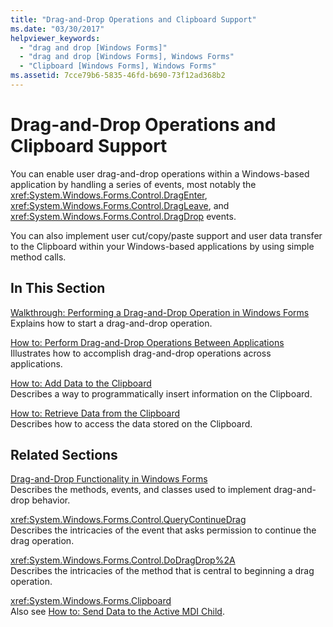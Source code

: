 ```yaml
---
title: "Drag-and-Drop Operations and Clipboard Support"
ms.date: "03/30/2017"
helpviewer_keywords: 
  - "drag and drop [Windows Forms]"
  - "drag and drop [Windows Forms], Windows Forms"
  - "Clipboard [Windows Forms], Windows Forms"
ms.assetid: 7cce79b6-5835-46fd-b690-73f12ad368b2
---
```

# Drag-and-Drop Operations and Clipboard Support
You can enable user drag-and-drop operations within a Windows-based application by handling a series of events, most notably the <xref:System.Windows.Forms.Control.DragEnter>, <xref:System.Windows.Forms.Control.DragLeave>, and <xref:System.Windows.Forms.Control.DragDrop> events.  
  
 You can also implement user cut/copy/paste support and user data transfer to the Clipboard within your Windows-based applications by using simple method calls.  
  
## In This Section  
 [Walkthrough: Performing a Drag-and-Drop Operation in Windows Forms](../../../../docs/framework/winforms/advanced/walkthrough-performing-a-drag-and-drop-operation-in-windows-forms.md)  
 Explains how to start a drag-and-drop operation.  
  
 [How to: Perform Drag-and-Drop Operations Between Applications](../../../../docs/framework/winforms/advanced/how-to-perform-drag-and-drop-operations-between-applications.md)  
 Illustrates how to accomplish drag-and-drop operations across applications.  
  
 [How to: Add Data to the Clipboard](../../../../docs/framework/winforms/advanced/how-to-add-data-to-the-clipboard.md)  
 Describes a way to programmatically insert information on the Clipboard.  
  
 [How to: Retrieve Data from the Clipboard](../../../../docs/framework/winforms/advanced/how-to-retrieve-data-from-the-clipboard.md)  
 Describes how to access the data stored on the Clipboard.  
  
## Related Sections  
 [Drag-and-Drop Functionality in Windows Forms](../../../../docs/framework/winforms/drag-and-drop-functionality-in-windows-forms.md)  
 Describes the methods, events, and classes used to implement drag-and-drop behavior.  
  
 <xref:System.Windows.Forms.Control.QueryContinueDrag>  
 Describes the intricacies of the event that asks permission to continue the drag operation.  
  
 <xref:System.Windows.Forms.Control.DoDragDrop%2A>  
 Describes the intricacies of the method that is central to beginning a drag operation.  
  
 <xref:System.Windows.Forms.Clipboard>  
 Also see [How to: Send Data to the Active MDI Child](http://msdn.microsoft.com/library/y0hkh2c8(v=vs.110)).
